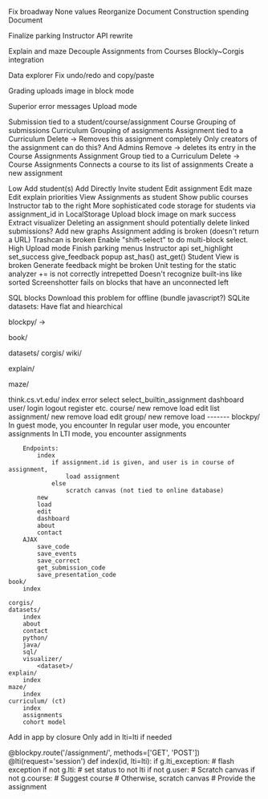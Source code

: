 Fix broadway
    None values
    Reorganize
    Document
Construction spending
    Document

Finalize parking
Instructor API rewrite

Explain and maze
Decouple Assignments from Courses
Blockly~Corgis integration

Data explorer
Fix undo/redo and copy/paste

Grading uploads image in block mode

Superior error messages
Upload mode


Submission
    tied to a student/course/assignment
Course
    Grouping of submissions
Curriculum
    Grouping of assignments
Assignment
    tied to a Curriculum
    Delete -> Removes this assignment completely
        Only creators of the assignment can do this? And Admins
    Remove -> deletes its entry in the Course Assignments
Assignment Group
    tied to a Curriculum
    Delete -> 
Course Assignments
    Connects a course to its list of assignments
Create a new assignment

Low
    Add student(s)
        Add Directly
        Invite student
    Edit assignment
        Edit maze
        Edit explain priorities
    View Assignments as student
    Show public courses
    Instructor tab to the right
    More sophisticated code storage for students via assignment_id in LocalStorage
    Upload block image on mark success
    Extract visualizer
    Deleting an assignment should potentially delete linked submissions?
    Add new graphs
    Assignment adding is broken (doesn't return a URL)
    Trashcan is broken
    Enable "shift-select" to do multi-block select.
High
    Upload mode
    Finish parking menus
    Instructor api
        set_highlight
        set_success
        give_feedback
        popup
        ast_has()
        ast_get()
    Student View is broken
    Generate feedback might be broken
    Unit testing for the static analyzer
        += is not correctly intrepetted
        Doesn't recognize built-ins like sorted
    Screenshotter fails on blocks that have an unconnected left
    
        
SQL blocks
Download this problem for offline (bundle javascript?)
SQLite datasets:
    Have flat and hiearchical

blockpy/
    ->
    
book/

datasets/
corgis/
wiki/

explain/

maze/


think.cs.vt.edu/
    index
    error
    select
    select_builtin_assignment
    dashboard
    user/
        login
        logout
        register
        etc.
    course/
        new
        remove
        load
        edit
        list
    assignment/
        new
        remove
        load
        edit
    group/
        new
        remove
        load
    -------
    blockpy/
        In guest mode, you encounter 
        In regular user mode, you encounter assignments
        In LTI mode, you encounter assignments
        
        Endpoints:
            index
                if assignment.id is given, and user is in course of assignment,
                    load assignment
                else
                    scratch canvas (not tied to online database)
            new
            load
            edit
            dashboard
            about
            contact
        AJAX
            save_code
            save_events
            save_correct
            get_submission_code
            save_presentation_code
    book/
        index
        
    corgis/
    datasets/
        index
        about
        contact
        python/
        java/
        sql/
        visualizer/
            <dataset>/
    explain/
        index
    maze/
        index
    curriculum/ (ct)
        index
        assignments
        cohort model
        
Add in app by closure
Only add in lti=lti if needed
        
@blockpy.route('/assignment/<id>', methods=['GET', 'POST'])
@lti(request='session')
def index(id, lti=lti):
    if g.lti_exception:
        # flash exception
    if not g.lti:
        # set status to not lti
    if not g.user:
        # Scratch canvas
    if not g.course:
        # Suggest course
        # Otherwise, scratch canvas
    # Provide the assignment
    